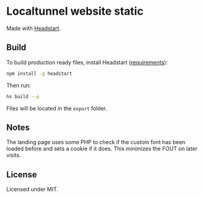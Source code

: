 # Localtunnel website static

Made with [Headstart](http://headstart.io).

## Build

To build production ready files, install Headstart ([requirements](http://headstart.io/installation#requirements)):
```bash
npm install -g headstart
```

Then run:
```bash
hs build --p
```

FIles will be located in the `export` folder.

## Notes

The landing page uses some PHP to check if the custom font has been loaded before and sets a cookie if it does. This minimizes the FOUT on later visits.

## License

Licensed under MIT.